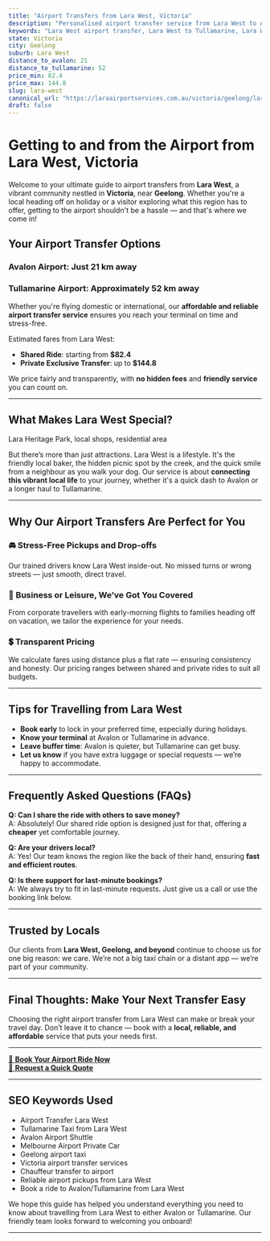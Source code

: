 ```yaml
---
title: "Airport Transfers from Lara West, Victoria"
description: "Personalised airport transfer service from Lara West to Avalon and Tullamarine airports. Enjoy a smooth, affordable ride with us!"
keywords: "Lara West airport transfer, Lara West to Tullamarine, Lara West to Avalon, airport taxi Lara West, private airport transfer Lara West, shared ride Lara West, Lara West transfers, airport shuttle Lara West, book Lara West airport taxi, affordable Lara West airport transfer, Lara West airport transfer service, airport transfer Geelong, airport transfer Melbourne, Melbourne airport taxi, airport transfers Victoria, Tullamarine airport shuttle, Avalon airport transfers, Melbourne private transfer, airport transport services Melbourne"
state: Victoria
city: Geelong
suburb: Lara West
distance_to_avalon: 21
distance_to_tullamarine: 52
price_min: 82.4
price_max: 144.8
slug: lara-west
canonical_url: "https://laraairportservices.com.au/victoria/geelong/lara-west/"
draft: false
---
```


# Getting to and from the Airport from Lara West, Victoria

Welcome to your ultimate guide to airport transfers from **Lara West**, a vibrant community nestled in **Victoria**, near **Geelong**. Whether you're a local heading off on holiday or a visitor exploring what this region has to offer, getting to the airport shouldn't be a hassle — and that's where we come in!

## Your Airport Transfer Options

### Avalon Airport: Just 21 km away  
### Tullamarine Airport: Approximately 52 km away

Whether you're flying domestic or international, our **affordable and reliable airport transfer service** ensures you reach your terminal on time and stress-free.

Estimated fares from Lara West:
- **Shared Ride**: starting from **$82.4**
- **Private Exclusive Transfer**: up to **$144.8**

We price fairly and transparently, with **no hidden fees** and **friendly service** you can count on.

---

## What Makes Lara West Special?

Lara Heritage Park, local shops, residential area

But there’s more than just attractions. Lara West is a lifestyle. It's the friendly local baker, the hidden picnic spot by the creek, and the quick smile from a neighbour as you walk your dog. Our service is about **connecting this vibrant local life** to your journey, whether it's a quick dash to Avalon or a longer haul to Tullamarine.

---

## Why Our Airport Transfers Are Perfect for You

### 🚘 Stress-Free Pickups and Drop-offs
Our trained drivers know Lara West inside-out. No missed turns or wrong streets — just smooth, direct travel.

### 💼 Business or Leisure, We’ve Got You Covered
From corporate travellers with early-morning flights to families heading off on vacation, we tailor the experience for your needs.

### 💲 Transparent Pricing
We calculate fares using distance plus a flat rate — ensuring consistency and honesty. Our pricing ranges between shared and private rides to suit all budgets.

---

## Tips for Travelling from Lara West

- **Book early** to lock in your preferred time, especially during holidays.
- **Know your terminal** at Avalon or Tullamarine in advance.
- **Leave buffer time**: Avalon is quieter, but Tullamarine can get busy.
- **Let us know** if you have extra luggage or special requests — we’re happy to accommodate.

---

## Frequently Asked Questions (FAQs)

**Q: Can I share the ride with others to save money?**  
A: Absolutely! Our shared ride option is designed just for that, offering a **cheaper** yet comfortable journey.

**Q: Are your drivers local?**  
A: Yes! Our team knows the region like the back of their hand, ensuring **fast and efficient routes**.

**Q: Is there support for last-minute bookings?**  
A: We always try to fit in last-minute requests. Just give us a call or use the booking link below.

---

## Trusted by Locals

Our clients from **Lara West, Geelong, and beyond** continue to choose us for one big reason: we care. We’re not a big taxi chain or a distant app — we’re part of your community.

---

## Final Thoughts: Make Your Next Transfer Easy

Choosing the right airport transfer from Lara West can make or break your travel day. Don’t leave it to chance — book with a **local, reliable, and affordable** service that puts your needs first.

---

[📅 **Book Your Airport Ride Now**](https://laraairportservices.square.site/s/appointments)  
[📧 **Request a Quick Quote**](https://laraairportservices.square.site/contact-us)

---

## SEO Keywords Used
- Airport Transfer Lara West
- Tullamarine Taxi from Lara West
- Avalon Airport Shuttle
- Melbourne Airport Private Car
- Geelong airport taxi
- Victoria airport transfer services
- Chauffeur transfer to airport
- Reliable airport pickups from Lara West
- Book a ride to Avalon/Tullamarine from Lara West

We hope this guide has helped you understand everything you need to know about travelling from Lara West to either Avalon or Tullamarine. Our friendly team looks forward to welcoming you onboard!

---

